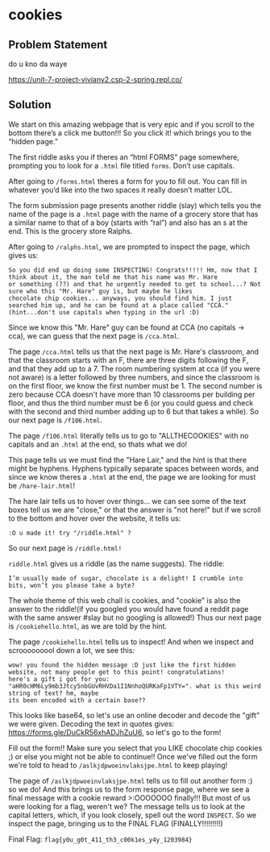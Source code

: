 # cookies
## Problem Statement
do u kno da waye

https://unit-7-project-viviany2.csp-2-spring.repl.co/

## Solution
We start on this amazing webpage that is very epic and if you scroll to the bottom there’s a click me button!!! So you click it! which brings you to the “hidden page.”<br>

The first riddle asks you if theres an “html FORMS” page somewhere, prompting you to look for a `.html` file titled `forms`. Don’t use capitals.<br>

After going to `/forms.html` theres a form for you to fill out. You can fill in whatever you’d like into the two spaces it really doesn’t matter LOL.<br>

The form submission page presents another riddle (slay) which tells you the name of the page is a `.html` page with the name of a grocery store that has a similar name to that of a boy (starts with “ral”) and also has an s at the end. This is the grocery store Ralphs.<br>

After going to `/ralphs.html`, we are prompted to inspect the page, which gives us: 

```
So you did end up doing some INSPECTING! Congrats!!!!! Hm, now that I think about it, the man told me that his name was Mr. Hare
or something (??) and that he urgently needed to get to school...? Not sure who this "Mr. Hare" guy is, but maybe he likes
chocolate chip cookies... anyways, you should find him. I just searched him up, and he can be found at a place called "CCA."
(hint...don't use capitals when typing in the url :D)
```

Since we know this "Mr. Hare" guy can be found at CCA (no capitals -> cca), we can guess that the next page is `/cca.html`.<br>

The page `/cca.html` tells us that the next page is Mr. Hare's classroom, and that the classroom starts with an F, there are three digits following the F, and that they add up to a 7. The room numbering system at cca (if you were not aware) is a letter followed by three numbers, and since the classroom is on the first floor, we know the first number must be 1. The second number is zero because CCA doesn't have more than 10 classrooms per building per floor, and thus the third number must be 6 (or you could guess and check with the second and third number adding up to 6 but that takes a while). So our next page is `/f106.html`.<br>

The page `/f106.html` literally tells us to go to "ALLTHECOOKIES" with no capitals and an `.html` at the end, so thats what we do!<br>

This page tells us we must find the "Hare Lair," and the hint is that there might be hyphens. Hyphens typically separate spaces between words, and since we know theres a `.html` at the end, the page we are looking for must be `/hare-lair.html`!<br>

The hare lair tells us to hover over things... we can see some of the text boxes tell us we are "close," or that the answer is "not here!" but if we scroll to the bottom and hover over the website, it tells us: 
```
:O u made it! try "/riddle.html" ?
```
So our next page is `/riddle.html!`<br>

`riddle.html` gives us a riddle (as the name suggests). The riddle:
```
I’m usually made of sugar, chocolate is a delight! I crumble into bits, won’t you please take a byte?
```
The whole theme of this web chall is cookies, and "cookie" is also the answer to the riddle!(if you googled you would have found a reddit page with the same answer #slay but no googling is allowed!) Thus our next page is `/cookiehello.html`, as we are told by the hint.<br>

The page `/cookiehello.html` tells us to inspect! And when we inspect and scrooooooool down a lot, we see this: 
```
wow! you found the hidden message :D just like the first hidden website, not many people get to this point! congratulations!
here's a gift i got for you: "aHR0cHM6Ly9mb3Jtcy5nbGUvRHVDa1I1NnhoQURKaFp1VTY=". what is this weird string of text? hm, maybe
its been encoded with a certain base??
```
This looks like base64, so let's use an online decoder and decode the "gift" we were given. Decoding the text in quotes gives: https://forms.gle/DuCkR56xhADJhZuU6, so let's go to the form!<br>

Fill out the form!! Make sure you select that you LIKE chocolate chip cookies ;) or else you might not be able to continue!! Once we've filled out the form we're told to head to `/aslkjdpwoeinvlaksjpe.html` to keep playing!<br>

The page of `/aslkjdpwoeinvlaksjpe.html` tells us to fill out another form :) so we do! And this brings us to the form response page, where we see a final message with a cookie reward >:OOOOOOO finally!!! But most of us were looking for a flag, weren't we? The message tells us to look at the capital letters, which, if you look closely, spell out the word `INSPECT`. So we inspect the page, bringing us to the FINAL FLAG (FINALLY!!!!!!!!!)

Final Flag: `flag{y0u_g0t_411_th3_c00k1es_y4y_1203984}`
